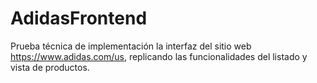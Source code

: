 # AdidasFrontend

Prueba técnica de implementación la interfaz del sitio web https://www.adidas.com/us, replicando las funcionalidades del listado y vista de productos. 
